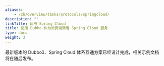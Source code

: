 ```yaml
---
aliases:
    - /zh/overview/tasks/protocols/springcloud/
description: ""
linkTitle: 调用 Spring Cloud
title: 使用 Dubbo 作为消费端调用 Spring Cloud 服务
type: docs
weight: 3
---
```



最新版本的 Dubbo3、Spring Cloud 体系互通方案已经设计完成，相关示例文档将在随后发布。
